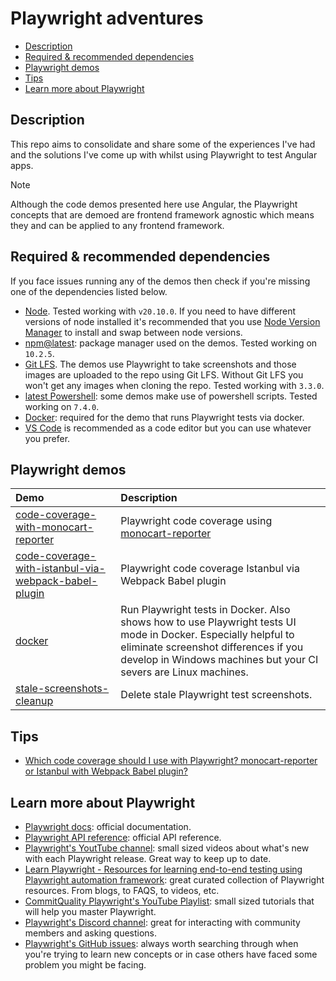 # Playwright adventures

- [Description](#description)
- [Required \& recommended dependencies](#required--recommended-dependencies)
- [Playwright demos](#playwright-demos)
- [Tips](#tips)
- [Learn more about Playwright](#learn-more-about-playwright)

## Description

This repo aims to consolidate and share some of the experiences I've had and the solutions I've come up with whilst using Playwright to test Angular apps. 

> [!NOTE]
>
> Although the code demos presented here use Angular, the Playwright concepts that are demoed are frontend framework agnostic which means they and can be applied to any frontend framework.

## Required & recommended dependencies

If you face issues running any of the demos then check if you're missing one of the dependencies listed below.

- [Node](https://nodejs.org/en/blog/release/v20.10.0). Tested working with `v20.10.0`. If you need to have different versions of node installed it's recommended that you use [Node Version Manager](https://github.com/nvm-sh/nvm) to install and swap between node versions.
- [npm@latest](https://www.npmjs.com/package/npm): package manager used on the demos. Tested working on `10.2.5`.
- [Git LFS](https://git-lfs.com/). The demos use Playwright to take screenshots and those images are uploaded to the repo using Git LFS. Without Git LFS you won't get any images when cloning the repo. Tested working with `3.3.0`.
- [latest Powershell](https://docs.microsoft.com/en-us/powershell/scripting/install/installing-powershell): some demos make use of powershell scripts. Tested working on `7.4.0`.
- [Docker](https://www.docker.com/products/docker-desktop/): required for the demo that runs Playwright tests via docker.
- [VS Code](https://code.visualstudio.com/download) is recommended as a code editor but you can use whatever you prefer.

## Playwright demos

| Demo                                                                                                                          | Description                                                                                                                                                                                                                |
| :---------------------------------------------------------------------------------------------------------------------------- | :------------------------------------------------------------------------------------------------------------------------------------------------------------------------------------------------------------------------- |
| [code-coverage-with-monocart-reporter](/demos/code-coverage-with-monocart-reporter/README.md)                                 | Playwright code coverage using [monocart-reporter](https://github.com/cenfun/monocart-reporter)                                                                                                                            |
| [code-coverage-with-istanbul-via-webpack-babel-plugin](/demos/code-coverage-with-istanbul-via-webpack-babel-plugin/README.md) | Playwright code coverage Istanbul via Webpack Babel plugin                                                                                                                                                                 |
| [docker](/demos/docker/README.md)                                                                                             | Run Playwright tests in Docker. Also shows how to use Playwright tests UI mode in Docker. Especially helpful to eliminate screenshot differences if you develop in Windows machines but your CI severs are Linux machines. |
| [stale-screenshots-cleanup](/demos/stale-screenshots-cleanup/README.md)                                                       | Delete stale Playwright test screenshots.                                                                                                                                                                                  |

## Tips

- [Which code coverage should I use with Playwright? monocart-reporter or Istanbul with Webpack Babel plugin?](/docs/v8-vs-istanbul.md)

## Learn more about Playwright

- [Playwright docs](https://playwright.dev/docs/intro): official documentation.
- [Playwright API reference](https://playwright.dev/docs/api/class-playwright): official API reference.
- [Playwright's YoutTube channel](https://www.youtube.com/@Playwrightdev): small sized videos about what's new with each Playwright release. Great way to keep up to date.
- [Learn Playwright - Resources for learning end-to-end testing using Playwright automation framework](https://ray.run/): great curated collection of Playwright resources. From blogs, to FAQS, to videos, etc.
- [CommitQuality Playwright's YouTube Playlist](https://www.youtube.com/playlist?list=PLXgRgGX8-5UVm9yioRY329rfcfy3MusiY): small sized tutorials that will help you master Playwright.
- [Playwright's Discord channel](https://discord.com/servers/playwright-807756831384403968): great for interacting with community members and asking questions.
- [Playwright's GitHub issues](https://github.com/microsoft/playwright/issues): always worth searching through when you're trying to learn new concepts or in case others have faced some problem you might be facing. 
